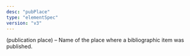 ```yaml
---
desc: "pubPlace"
type: "elementSpec"
version: "v3"
---
```


(publication place) – Name of the place where a bibliographic item was published.
